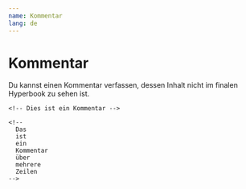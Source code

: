 ```yaml
---
name: Kommentar
lang: de
---
```


# Kommentar

Du kannst einen Kommentar verfassen, dessen Inhalt nicht im finalen Hyperbook zu sehen ist.

```
<!-- Dies ist ein Kommentar -->

<!--
  Das
  ist
  ein
  Kommentar
  über
  mehrere
  Zeilen
-->
```

<!-- Dies ist ein Kommentar -->

<!--
  Das
  ist
  ein
  Kommentar
  über
  mehrere
  Zeilen
-->
